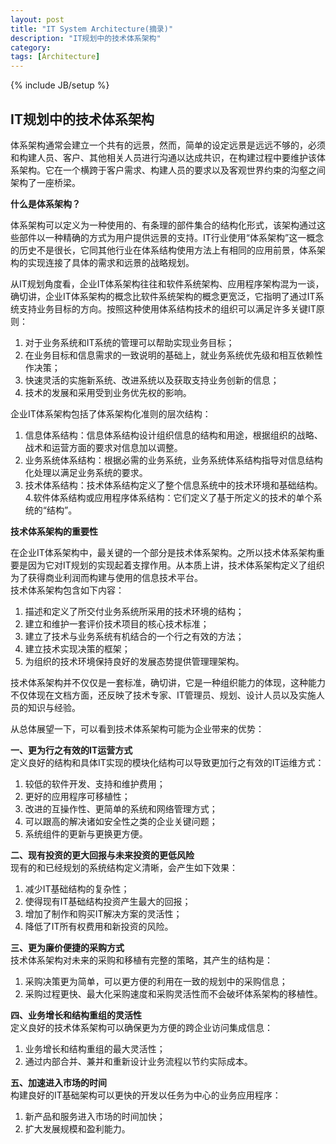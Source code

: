 ```yaml
---
layout: post
title: "IT System Architecture(摘录)"
description: "IT规划中的技术体系架构"
category: 
tags: [Architecture]
---
```

{% include JB/setup %}

## IT规划中的技术体系架构   
体系架构通常会建立一个共有的远景，然而，简单的设定远景是远远不够的，必须和构建人员、客户、其他相关人员进行沟通以达成共识，在构建过程中要维护该体系架构。它在一个横跨于客户需求、构建人员的要求以及客观世界约束的沟壑之间架构了一座桥梁。   

**什么是体系架构？**   

体系架构可以定义为一种使用的、有条理的部件集合的结构化形式，该架构通过这些部件以一种精确的方式为用户提供远景的支持。IT行业使用“体系架构”这一概念的历史不是很长，它同其他行业在体系结构使用方法上有相同的应用前景，体系架构的实现连接了具体的需求和远景的战略规划。

从IT规划角度看，企业IT体系架构往往和软件系统架构、应用程序架构混为一谈，确切讲，企业IT体系架构的概念比软件系统架构的概念更宽泛，它指明了通过IT系统支持业务目标的方向。按照这种使用体系结构技术的组织可以满足许多关键IT原则：         

 1. 对于业务系统和IT系统的管理可以帮助实现业务目标；          
 2. 在业务目标和信息需求的一致说明的基础上，就业务系统优先级和相互依赖性作决策；          
 3. 快速灵活的实施新系统、改进系统以及获取支持业务创新的信息；         
 4. 技术的发展和采用受到业务优先权的影响。   

企业IT体系架构包括了体系架构化准则的层次结构：          
 
 1. 信息体系结构：信息体系结构设计组织信息的结构和用途，根据组织的战略、战术和运营方面的要求对信息加以调整。          
 2. 业务系统体系结构：根据必需的业务系统，业务系统体系结构指导对信息结构化处理以满足业务系统的要求。          
 3. 技术体系结构：技术体系结构定义了整个信息系统中的技术环境和基础结构。         
 4.软件体系结构或应用程序体系结构：它们定义了基于所定义的技术的单个系统的“结构”。   

**技术体系架构的重要性**   

在企业IT体系架构中，最关键的一个部分是技术体系架构。之所以技术体系架构重要是因为它对IT规划的实现起着支撑作用。从本质上讲，技术体系架构定义了组织为了获得商业利润而构建与使用的信息技术平台。        
技术体系架构包含如下内容：         

 1. 描述和定义了所交付业务系统所采用的技术环境的结构；        
 2. 建立和维护一套评价技术项目的核心技术标准；         
 3. 建立了技术与业务系统有机结合的一个行之有效的方法；        
 4. 建立技术实现决策的框架；         
 5. 为组织的技术环境保持良好的发展态势提供管理理架构。   

技术体系架构并不仅仅是一套标准，确切讲，它是一种组织能力的体现，这种能力不仅体现在文档方面，还反映了技术专家、IT管理员、规划、设计人员以及实施人员的知识与经验。

从总体展望一下，可以看到技术体系架构可能为企业带来的优势：       

**一、更为行之有效的IT运营方式**              
定义良好的结构和具体IT实现的模块化结构可以导致更加行之有效的IT运维方式：            

1. 较低的软件开发、支持和维护费用；            
2. 更好的应用程序可移植性；             
3. 改进的互操作性、更简单的系统和网络管理方式；            
4. 可以跟高的解决诸如安全性之类的企业关键问题；            
5. 系统组件的更新与更换更方便。        

**二、现有投资的更大回报与未来投资的更低风险**               
现有的和已经规划的系统结构定义清晰，会产生如下效果：             

1. 减少IT基础结构的复杂性；              
2. 使得现有IT基础结构投资产生最大的回报；             
3. 增加了制作和购买IT解决方案的灵活性；             
4. 降低了IT所有权费用和新投资的风险。        

**三、更为廉价便捷的采购方式**               
技术体系架构对未来的采购和移植有完整的策略，其产生的结构是：             
1. 采购决策更为简单，可以更方便的利用在一致的规划中的采购信息；             
2. 采购过程更快、最大化采购速度和采购灵活性而不会破坏体系架构的移植性。        

**四、业务增长和结构重组的灵活性**               
定义良好的技术体系架构可以确保更为方便的跨企业访问集成信息：              

1. 业务增长和结构重组的最大灵活性；               
2. 通过内部合并、兼并和重新设计业务流程以节约实际成本。       

**五、加速进入市场的时间**             
构建良好的IT基础架构可以更快的开发以任务为中心的业务应用程序：            

1. 新产品和服务进入市场的时间加快；            
2. 扩大发展规模和盈利能力。
